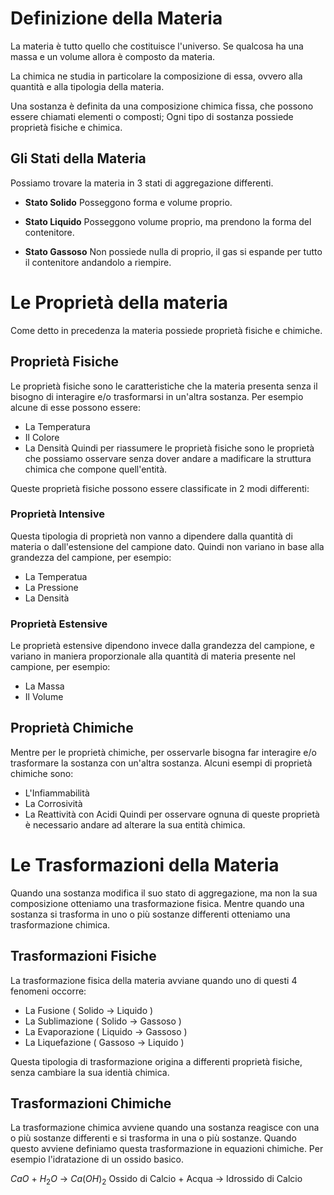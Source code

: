 # Definizione della Materia

La materia è tutto quello che costituisce l'universo.
Se qualcosa ha una massa e un volume allora è composto da materia.

La chimica ne studia in particolare la composizione di essa, ovvero alla quantità e alla tipologia della materia.

Una sostanza è definita da una composizione chimica fissa, che possono essere chiamati elementi o composti; Ogni tipo di sostanza possiede proprietà fisiche e chimica. 

## Gli Stati della Materia

Possiamo trovare la materia in 3 stati di aggregazione differenti.

- **Stato Solido**
Posseggono forma e volume proprio.

- **Stato Liquido**
Posseggono volume proprio, ma prendono la forma del contenitore.

- **Stato Gassoso**
Non possiede nulla di proprio, il gas si espande per tutto il contenitore andandolo a riempire.

# Le Proprietà della materia

Come detto in precedenza la materia possiede proprietà fisiche e chimiche. 
## Proprietà Fisiche

Le proprietà fisiche sono le caratteristiche che la materia presenta senza il bisogno di interagire e/o trasformarsi in un'altra sostanza. Per esempio alcune di esse possono essere:
- La Temperatura
- Il Colore
- La Densità
Quindi per riassumere le proprietà fisiche sono le proprietà che possiamo osservare senza dover andare a madificare la struttura chimica che compone quell'entità.

Queste proprietà fisiche possono essere classificate in 2 modi differenti:
### Proprietà Intensive

Questa tipologia di proprietà non vanno a dipendere dalla quantità di materia o dall'estensione del campione dato. Quindi non variano in base alla grandezza del campione, per esempio:
- La Temperatua
- La Pressione
- La Densità

### Proprietà Estensive

Le proprietà estensive dipendono invece dalla grandezza del campione, e variano in maniera proporzionale alla quantità di materia presente nel campione, per esempio:
- La Massa
- Il Volume
## Proprietà Chimiche
Mentre per le proprietà chimiche, per osservarle bisogna far interagire e/o trasformare la sostanza con un'altra sostanza.
Alcuni esempi di proprietà chimiche sono:
- L'Infiammabilità
- La Corrosività
- La Reattività con Acidi
Quindi per osservare ognuna di queste proprietà è necessario andare ad alterare la sua entità chimica.
# Le Trasformazioni della Materia

Quando una sostanza modifica il suo stato di aggregazione, ma non la sua composizione otteniamo una trasformazione fisica. Mentre quando una sostanza si trasforma in uno o più sostanze differenti otteniamo una trasformazione chimica.

## Trasformazioni Fisiche 

La trasformazione fisica della materia avviane quando uno di questi 4 fenomeni occorre:
- La Fusione ( Solido -> Liquido )
- La Sublimazione ( Solido -> Gassoso )
- La Evaporazione ( Liquido -> Gassoso )
- La Liquefazione ( Gassoso -> Liquido )

Questa tipologia di trasformazione origina a differenti proprietà fisiche, senza cambiare la sua identià chimica.
## Trasformazioni Chimiche

La trasformazione chimica avviene quando una sostanza reagisce con una o più sostanze differenti e si trasforma in una o più sostanze. Quando questo avviene definiamo questa trasformazione in equazioni chimiche. Per esempio l'idratazione di un ossido basico.

$CaO$ + $H_2O$ -> $Ca(OH)_2$ 
Ossido di Calcio + Acqua -> Idrossido di Calcio